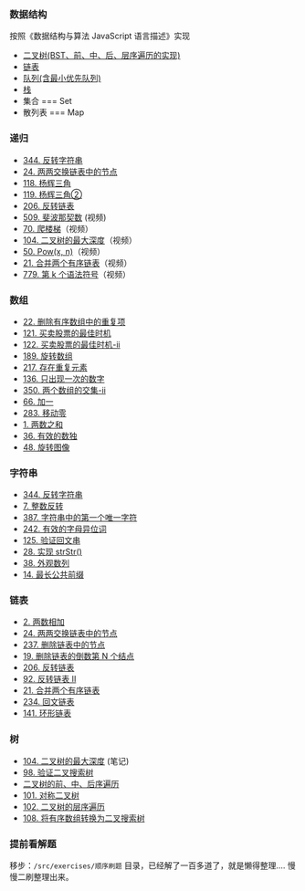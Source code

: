 ### 数据结构
  按照《数据结构与算法 JavaScript 语言描述》实现
  - [二叉树(BST、前、中、后、层序遍历的实现)](https://github.com/YxrSadhu/Data-Structures-and-Algorithms/blob/master/src/core/BST.js) 
  - [链表](https://github.com/YxrSadhu/Data-Structures-and-Algorithms/blob/master/src/core/LinkedList.js)
  - [队列(含最小优先队列)](https://github.com/YxrSadhu/Data-Structures-and-Algorithms/blob/master/src/core/Queue.js)
  - [栈](https://github.com/YxrSadhu/Data-Structures-and-Algorithms/blob/master/src/core/Stack.js)
  - 集合 === Set
  - 散列表 === Map
### 递归
  - [344. 反转字符串](https://github.com/YxrSadhu/Data-Structures-and-Algorithms/blob/master/src/summarize/344.%E5%8F%8D%E8%BD%AC%E5%AD%97%E7%AC%A6%E4%B8%B2.md)
  - [24. 两两交换链表中的节点](https://github.com/YxrSadhu/Data-Structures-and-Algorithms/blob/master/src/summarize/24.md)
  - [118. 杨辉三角](https://github.com/YxrSadhu/Data-Structures-and-Algorithms/blob/master/src/summarize/118.md)
  - [119. 杨辉三角②](https://github.com/YxrSadhu/Data-Structures-and-Algorithms/blob/master/src/summarize/119.md)
  - [206. 反转链表](https://github.com/YxrSadhu/Data-Structures-and-Algorithms/blob/master/src/summarize/206.md)
  - [509. 斐波那契数](https://www.bilibili.com/video/av93457350) (视频)
  - [70. 爬楼梯](https://www.bilibili.com/video/av93668328)（视频）
  - [104. 二叉树的最大深度](https://www.bilibili.com/video/av94012180)（视频）
  - [50. Pow(x, n)](https://www.bilibili.com/video/av94273165)（视频）
  - [21. 合并两个有序链表](https://www.bilibili.com/video/av94286403)（视频）
  - [779. 第 k 个语法符号](https://www.bilibili.com/video/av94329242)（视频）

### 数组
  - [22. 删除有序数组中的重复项](https://github.com/YxrSadhu/Data-Structures-and-Algorithms/issues/11)
  - [121. 买卖股票的最佳时机](https://github.com/YxrSadhu/Data-Structures-and-Algorithms/issues/13)
  - [122. 买卖股票的最佳时机-ii](https://github.com/YxrSadhu/Data-Structures-and-Algorithms/issues/12)
  - [189. 旋转数组](https://github.com/YxrSadhu/Data-Structures-and-Algorithms/issues/15)
  - [217. 存在重复元素](https://github.com/YxrSadhu/Data-Structures-and-Algorithms/issues/16)
  - [136. 只出现一次的数字](https://github.com/YxrSadhu/Data-Structures-and-Algorithms/issues/18)
  - [350. 两个数组的交集-ii](https://github.com/YxrSadhu/Data-Structures-and-Algorithms/issues/19)
  - [66. 加一](https://github.com/YxrSadhu/Data-Structures-and-Algorithms/issues/20)
  - [283. 移动零](https://github.com/YxrSadhu/Data-Structures-and-Algorithms/issues/21)
  - [1. 两数之和](https://github.com/FE-Sadhu/Data-Structures-and-Algorithms/issues/22)
  - [36. 有效的数独](https://github.com/FE-Sadhu/Data-Structures-and-Algorithms/issues/23)
  - [48. 旋转图像](https://github.com/FE-Sadhu/Data-Structures-and-Algorithms/issues/24)

### 字符串
  - [344. 反转字符串](https://github.com/FE-Sadhu/Data-Structures-and-Algorithms/issues/26)
  - [7. 整数反转](https://github.com/FE-Sadhu/Data-Structures-and-Algorithms/issues/28)
  - [387. 字符串中的第一个唯一字符](https://github.com/FE-Sadhu/Data-Structures-and-Algorithms/issues/29)
  - [242. 有效的字母异位词](https://github.com/FE-Sadhu/Data-Structures-and-Algorithms/issues/30)
  - [125. 验证回文串](https://github.com/FE-Sadhu/Data-Structures-and-Algorithms/issues/32)
  - [28. 实现 strStr()](https://github.com/FE-Sadhu/Data-Structures-and-Algorithms/issues/33)
  - [38. 外观数列](https://github.com/FE-Sadhu/Data-Structures-and-Algorithms/issues/34)
  - [14. 最长公共前缀](https://github.com/FE-Sadhu/Data-Structures-and-Algorithms/issues/35)

### 链表
  - [2. 两数相加](https://github.com/FE-Sadhu/Data-Structures-and-Algorithms/issues/57)
  - [24. 两两交换链表中的节点](https://github.com/FE-Sadhu/Data-Structures-and-Algorithms/issues/58)
  - [237. 删除链表中的节点](https://github.com/FE-Sadhu/Data-Structures-and-Algorithms/issues/36)
  - [19. 删除链表的倒数第 N 个结点](https://github.com/FE-Sadhu/Data-Structures-and-Algorithms/issues/37)
  - [206. 反转链表](https://github.com/FE-Sadhu/Data-Structures-and-Algorithms/issues/38)
  - [92. 反转链表 II](https://github.com/FE-Sadhu/Data-Structures-and-Algorithms/issues/39)
  - [21. 合并两个有序链表](https://github.com/FE-Sadhu/Data-Structures-and-Algorithms/issues/40)
  - [234. 回文链表](https://github.com/FE-Sadhu/Data-Structures-and-Algorithms/issues/41)
  - [141. 环形链表](https://github.com/FE-Sadhu/Data-Structures-and-Algorithms/issues/42)
  
### 树
 - [104. 二叉树的最大深度](https://github.com/FE-Sadhu/Data-Structures-and-Algorithms/issues/43) (笔记)
 - [98. 验证二叉搜索树](https://github.com/FE-Sadhu/Data-Structures-and-Algorithms/issues/44)
 - [二叉树的前、中、后序遍历](https://github.com/FE-Sadhu/Data-Structures-and-Algorithms/issues/45)
 - [101. 对称二叉树](https://github.com/FE-Sadhu/Data-Structures-and-Algorithms/issues/46)
 - [102. 二叉树的层序遍历](https://github.com/FE-Sadhu/Data-Structures-and-Algorithms/issues/47)
 - [108. 将有序数组转换为二叉搜索树](https://github.com/FE-Sadhu/Data-Structures-and-Algorithms/issues/48)


### 提前看解题
移步：`/src/exercises/顺序刷题` 目录，已经解了一百多道了，就是懒得整理....  慢慢二刷整理出来。
